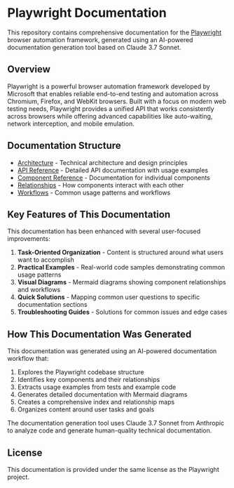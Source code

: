 # Playwright Documentation

This repository contains comprehensive documentation for the [Playwright](https://github.com/microsoft/playwright) browser automation framework, generated using an AI-powered documentation generation tool based on Claude 3.7 Sonnet.

## Overview

Playwright is a powerful browser automation framework developed by Microsoft that enables reliable end-to-end testing and automation across Chromium, Firefox, and WebKit browsers. Built with a focus on modern web testing needs, Playwright provides a unified API that works consistently across browsers while offering advanced capabilities like auto-waiting, network interception, and mobile emulation.

## Documentation Structure

- [Architecture](architecture.md) - Technical architecture and design principles
- [API Reference](api/index.md) - Detailed API documentation with usage examples
- [Component Reference](components/index.md) - Documentation for individual components
- [Relationships](relationships.md) - How components interact with each other
- [Workflows](workflows/index.md) - Common usage patterns and workflows

## Key Features of This Documentation

This documentation has been enhanced with several user-focused improvements:

1. **Task-Oriented Organization** - Content is structured around what users want to accomplish
2. **Practical Examples** - Real-world code samples demonstrating common usage patterns
3. **Visual Diagrams** - Mermaid diagrams showing component relationships and workflows
4. **Quick Solutions** - Mapping common user questions to specific documentation sections
5. **Troubleshooting Guides** - Solutions for common issues and edge cases

## How This Documentation Was Generated

This documentation was generated using an AI-powered documentation workflow that:

1. Explores the Playwright codebase structure
2. Identifies key components and their relationships
3. Extracts usage examples from tests and example code
4. Generates detailed documentation with Mermaid diagrams
5. Creates a comprehensive index and relationship maps
6. Organizes content around user tasks and goals

The documentation generation tool uses Claude 3.7 Sonnet from Anthropic to analyze code and generate human-quality technical documentation.

## License

This documentation is provided under the same license as the Playwright project. 